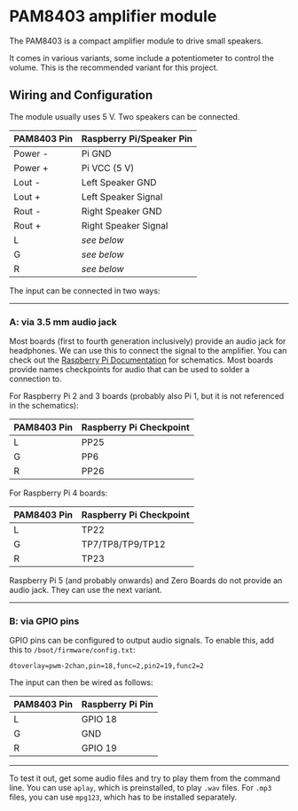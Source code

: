 PAM8403 amplifier module
========================

The PAM8403 is a compact amplifier module to drive small speakers.

It comes in various variants, some include a potentiometer to control the volume. This is the recommended variant for
this project.

## Wiring and Configuration

The module usually uses 5 V. Two speakers can be connected.

| PAM8403 Pin | Raspberry Pi/Speaker Pin |
|-------------|--------------------------|
| Power -     | Pi GND                   |
| Power +     | Pi VCC (5 V)             |
| Lout -      | Left Speaker GND         |
| Lout +      | Left Speaker Signal      |
| Rout -      | Right Speaker GND        |
| Rout +      | Right Speaker Signal     |
| L           | *see below*              |
| G           | *see below*              |
| R           | *see below*              |

The input can be connected in two ways:

---

### A: via 3.5 mm audio jack

Most boards (first to fourth generation inclusively) provide an audio jack for headphones. We can use this to connect
the signal to the amplifier. You can check out the
[Raspberry Pi Documentation](https://github.com/raspberrypi/documentation/blob/develop/documentation/asciidoc/computers/raspberry-pi/raspberry-pi-schematics.adoc)
for schematics. Most boards provide names checkpoints for audio that can be used to solder a connection to.

For Raspberry Pi 2 and 3 boards (probably also Pi 1, but it is not referenced in the schematics):

| PAM8403 Pin | Raspberry Pi Checkpoint |
|-------------|-------------------------|
| L           | PP25                    |
| G           | PP6                     |
| R           | PP26                    |

For Raspberry Pi 4 boards:

| PAM8403 Pin | Raspberry Pi Checkpoint |
|-------------|-------------------------|
| L           | TP22                    |
| G           | TP7/TP8/TP9/TP12        |
| R           | TP23                    |

Raspberry Pi 5 (and probably onwards) and Zero Boards do not provide an audio jack. They can use the next variant.

---

### B: via GPIO pins

GPIO pins can be configured to output audio signals. To enable this, add this to `/boot/firmware/config.txt`:

```
dtoverlay=pwm-2chan,pin=18,func=2,pin2=19,func2=2
```

The input can then be wired as follows:

| PAM8403 Pin | Raspberry Pi Pin |
|-------------|------------------|
| L           | GPIO 18          |
| G           | GND              |
| R           | GPIO 19          |

---

To test it out, get some audio files and try to play them from the command line. You can use `aplay`, which is
preinstalled, to play `.wav` files. For `.mp3` files, you can use `mpg123`, which has to be installed separately.
